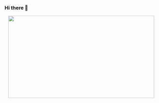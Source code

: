 ### Hi there 👋
<div id="header" align="center">
  <img src="https://giphy.com/embed/ftAyb0CG1FNAIZt4SO" width="480" height="270" frameBorder="0" class="giphy-embed" allowFullScreen></iframe><p><a href="https://giphy.com/gifs/animated-gif-expand-exponentially-ftAyb0CG1FNAIZt4SO" width="200">
  <h1></h1/
</div>

<!--
**SebastiaMuriel/SebastiaMuriel** is a ✨ _special_ ✨ repository because its `README.md` (this file) appears on your GitHub profile.

Here are some ideas to get you started:

- 🔭 I’m currently working on ...
- 🌱 I’m currently learning ...
- 👯 I’m looking to collaborate on ...
- 🤔 I’m looking for help with ...
- 💬 Ask me about ...
- 📫 How to reach me: ...
- 😄 Pronouns: ...
- ⚡ Fun fact: ...
-->
